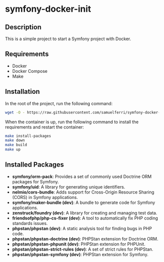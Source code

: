 # symfony-docker-init

## Description

This is a simple project to start a Symfony project with Docker.

## Requirements

- Docker
- Docker Compose
- Make

## Installation

In the root of the project, run the following command:

```bash
wget -O - https://raw.githubusercontent.com/samuelferri/symfony-docker-init/refs/heads/main/install.bash | bash
```

When the container is up, run the following command to install the requirements and restart the container:

```bash
make install-packages
make down
make build
make up
```

## Installed Packages

- **symfony/orm-pack**: Provides a set of commonly used Doctrine ORM packages for Symfony.
- **symfony/uid**: A library for generating unique identifiers.
- **nelmio/cors-bundle**: Adds support for Cross-Origin Resource Sharing (CORS) in Symfony applications.
- **symfony/maker-bundle (dev)**: A bundle to generate code for Symfony applications.
- **zenstruck/foundry (dev)**: A library for creating and managing test data.
- **friendsofphp/php-cs-fixer (dev)**: A tool to automatically fix PHP coding standards issues.
- **phpstan/phpstan (dev)**: A static analysis tool for finding bugs in PHP code.
- **phpstan/phpstan-doctrine (dev)**: PHPStan extension for Doctrine ORM.
- **phpstan/phpstan-phpunit (dev)**: PHPStan extension for PHPUnit.
- **phpstan/phpstan-strict-rules (dev)**: A set of strict rules for PHPStan.
- **phpstan/phpstan-symfony (dev)**: PHPStan extension for Symfony.
